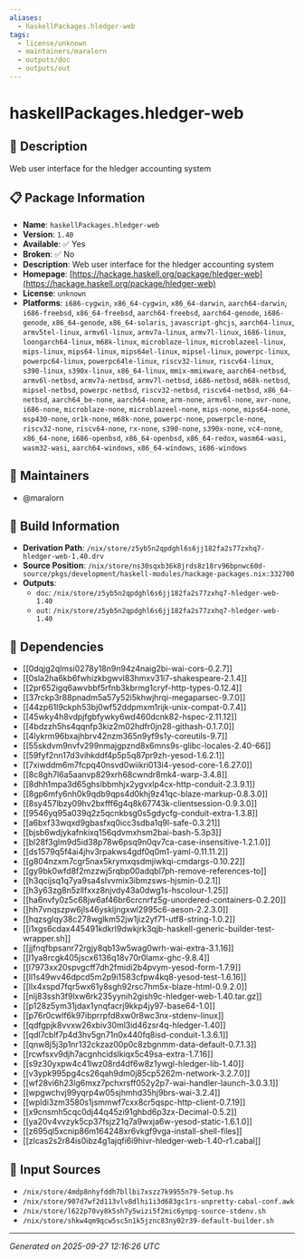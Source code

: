 ```yaml
---
aliases:
  - haskellPackages.hledger-web
tags:
  - license/unknown
  - maintainers/maralorn
  - outputs/doc
  - outputs/out
---
```


# haskellPackages.hledger-web

## 📝 Description

Web user interface for the hledger accounting system

## 📋 Package Information

- **Name**: `haskellPackages.hledger-web`
- **Version**: `1.40`
- **Available**: ✅ Yes
- **Broken**: ✅ No
- **Description**: Web user interface for the hledger accounting system
- **Homepage**: [https://hackage.haskell.org/package/hledger-web](https://hackage.haskell.org/package/hledger-web)
- **License**: `unknown`
- **Platforms**: `i686-cygwin`, `x86_64-cygwin`, `x86_64-darwin`, `aarch64-darwin`, `i686-freebsd`, `x86_64-freebsd`, `aarch64-freebsd`, `aarch64-genode`, `i686-genode`, `x86_64-genode`, `x86_64-solaris`, `javascript-ghcjs`, `aarch64-linux`, `armv5tel-linux`, `armv6l-linux`, `armv7a-linux`, `armv7l-linux`, `i686-linux`, `loongarch64-linux`, `m68k-linux`, `microblaze-linux`, `microblazeel-linux`, `mips-linux`, `mips64-linux`, `mips64el-linux`, `mipsel-linux`, `powerpc-linux`, `powerpc64-linux`, `powerpc64le-linux`, `riscv32-linux`, `riscv64-linux`, `s390-linux`, `s390x-linux`, `x86_64-linux`, `mmix-mmixware`, `aarch64-netbsd`, `armv6l-netbsd`, `armv7a-netbsd`, `armv7l-netbsd`, `i686-netbsd`, `m68k-netbsd`, `mipsel-netbsd`, `powerpc-netbsd`, `riscv32-netbsd`, `riscv64-netbsd`, `x86_64-netbsd`, `aarch64_be-none`, `aarch64-none`, `arm-none`, `armv6l-none`, `avr-none`, `i686-none`, `microblaze-none`, `microblazeel-none`, `mips-none`, `mips64-none`, `msp430-none`, `or1k-none`, `m68k-none`, `powerpc-none`, `powerpcle-none`, `riscv32-none`, `riscv64-none`, `rx-none`, `s390-none`, `s390x-none`, `vc4-none`, `x86_64-none`, `i686-openbsd`, `x86_64-openbsd`, `x86_64-redox`, `wasm64-wasi`, `wasm32-wasi`, `aarch64-windows`, `x86_64-windows`, `i686-windows`
## 👥 Maintainers

- @maralorn


## 🔧 Build Information

- **Derivation Path**: `/nix/store/z5yb5n2qpdghl6s6jj182fa2s77zxhq7-hledger-web-1.40.drv`
- **Source Position**: `/nix/store/ns30sqxb36k8jrds8z18rv96bpnwc60d-source/pkgs/development/haskell-modules/hackage-packages.nix:332700`
- **Outputs**:
  - `doc`:  `/nix/store/z5yb5n2qpdghl6s6jj182fa2s77zxhq7-hledger-web-1.40`
  - `out`:  `/nix/store/z5yb5n2qpdghl6s6jj182fa2s77zxhq7-hledger-web-1.40`

## 🔗 Dependencies

- [[0dqjg2qlmsi0278y18n9n94z4naig2bi-wai-cors-0.2.7]]
- [[0sla2ha6kb6fwhizkbgwvl83hmxv31i7-shakespeare-2.1.4]]
- [[2pr652igq6awvbbf5rfnb3kbrmg1cryf-http-types-0.12.4]]
- [[37rckp3r88pnadm5a57y52i5khwjhrqi-megaparsec-9.7.0]]
- [[44zp61l9ckph53bj0wf52ddpmxm1rijk-unix-compat-0.7.4]]
- [[45wky4h8vdpjfgbfywky6wd460dcnk82-hspec-2.11.12]]
- [[4bdzzh5hs4qqnfp3kiz2m02hdfr0jn28-githash-0.1.7.0]]
- [[4lykrm96bxajhbrv42nzm365n9yf9s1y-coreutils-9.7]]
- [[55skdvm9nvfv299nmajgpznd8x6mns9s-glibc-locales-2.40-66]]
- [[59fyf2nn17d3vihkddf4p5p5q87pr9zh-yesod-1.6.2.1]]
- [[7xiwddm6m7fcpq40nsvd0wiikri013i4-yesod-core-1.6.27.0]]
- [[8c8gh7l6a5aanvp829xrh68cwndr8mk4-warp-3.4.8]]
- [[8dhh1mpa3d65ghslbbmhjx2ygvxlp4cx-http-conduit-2.3.9.1]]
- [[8gp6mfy6nh0k9qdb9qps4d0khj9z41qc-blaze-markup-0.8.3.0]]
- [[8sy457lbzy09hv2bxfff6g4q8k67743k-clientsession-0.9.3.0]]
- [[9546yq95a039q2z5qcnkbsg0s5gdycfg-conduit-extra-1.3.8]]
- [[a6bxf33wqxd9gbasfxq0icc3sdba1q9l-safe-0.3.21]]
- [[bjsb6wdjykafnkixq156qdvmxhsm2bai-bash-5.3p3]]
- [[bl28f3glm9d5id38p78w6psq9n0qv7ca-case-insensitive-1.2.1.0]]
- [[ds1579q5f4ai4jhv3rpakws4gdf0q0m1-yaml-0.11.11.2]]
- [[g804nzxm7cgr5nax5krymxqsdmjiwkqi-cmdargs-0.10.22]]
- [[gy9bk0wfd8f2mzzwj5rqbp00adqbl7ph-remove-references-to]]
- [[h3qcijsq1q7ya9sa4slvvmix3ibmzsws-hjsmin-0.2.1]]
- [[h3y63zg8n5zllfxxz8njvdy43a0dwg1s-hscolour-1.25]]
- [[ha6nvfy0z5c68jw6af46br6crcnrfz5g-unordered-containers-0.2.20]]
- [[hh7vnqszpw6jls46yskljngxwl2995c6-aeson-2.2.3.0]]
- [[hqzsglqy38c278wglkm52jw1jiz2yf71-utf8-string-1.0.2]]
- [[i1xgs6cdax445491kdkrl9dwkjrk3qjb-haskell-generic-builder-test-wrapper.sh]]
- [[jjfnqfbpsanr72rgjy8qb13w5wag0wrh-wai-extra-3.1.16]]
- [[l1ya8rcgk405jscx6136q18v70r0lamx-ghc-9.8.4]]
- [[l7973xx20spvgcff7dh2fmidi2b4pvym-yesod-form-1.7.9]]
- [[ll1s49wv46dpcd5m2p9i1583cfpw4kq8-yesod-test-1.6.16]]
- [[llx4xspd7fqr5wx61y8sgh92rsc7hm5x-blaze-html-0.9.2.0]]
- [[nlj83ssh3f9lxw6rk235yynih2gish9c-hledger-web-1.40.tar.gz]]
- [[p128z5ym31jdax1ynqfacrj9kkp4jy97-base64-1.0]]
- [[p76r0cwlf6k97ibprrpfd8xw0r8wc3nx-stdenv-linux]]
- [[qdfgpjk8vvxw26xbiv30ml3id46zsr4q-hledger-1.40]]
- [[qdl7cblf7p4d3hv5gn71n0x440fq8isd-conduit-1.3.6.1]]
- [[qnw8j5j3p1nr132ckzaz00p0c8zbgnmm-data-default-0.7.1.3]]
- [[rcwfsxv9djh7acgnhcidslkiqx5c49sa-extra-1.7.16]]
- [[s9z30yxpw4c41lwz08rd4df6w8z1ywgl-hledger-lib-1.40]]
- [[v3ypk995pg4cs26qah9dm0j85cp5262m-network-3.2.7.0]]
- [[wf28vi6h23lg6mxz7pchxrsff052y2p7-wai-handler-launch-3.0.3.1]]
- [[wpgwchvj99yqrp4w05sjhmhd35hj9brs-wai-3.2.4]]
- [[wpldi3zm3580s1jsmmwf7cxx8cr5qspc-http-client-0.7.19]]
- [[x9cnsmh5cqc0dj44q45zi91ghbd6p3zx-Decimal-0.5.2]]
- [[ya20v4vvzyk5cp37fsjz21q7a9wxja6w-yesod-static-1.6.1.0]]
- [[z695ql5xcnip86m164248xr6vkgf9vga-install-shell-files]]
- [[zlcas2s2r84is0ibz4g1ajqfi6i9hivr-hledger-web-1.40-r1.cabal]]

## 📁 Input Sources

- `/nix/store/4mdp8nhyfddh7bllbi7xszz7k9955n79-Setup.hs`
- `/nix/store/907d7wf2d113vlv8dlhi1i3d683gc1rs-unpretty-cabal-conf.awk`
- `/nix/store/l622p70vy8k5sh7y5wizi5f2mic6ynpg-source-stdenv.sh`
- `/nix/store/shkw4qm9qcw5sc5n1k5jznc83ny02r39-default-builder.sh`

---
*Generated on 2025-09-27 12:16:26 UTC*
